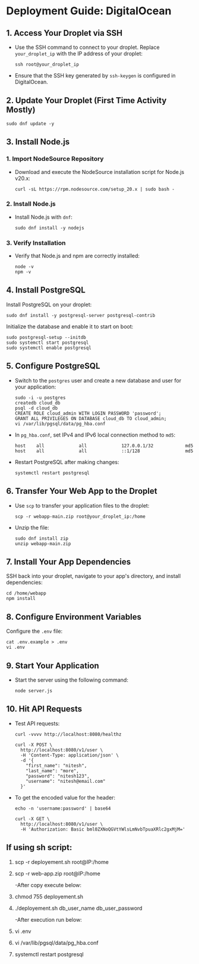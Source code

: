 # Deployment Guide: DigitalOcean

## 1. Access Your Droplet via SSH

- Use the SSH command to connect to your droplet. Replace `your_droplet_ip` with the IP address of your droplet:

  ```
  ssh root@your_droplet_ip
  ```

- Ensure that the SSH key generated by `ssh-keygen` is configured in DigitalOcean.

## 2. Update Your Droplet (First Time Activity Mostly)

```
sudo dnf update -y
```

## 3. Install Node.js

### 1. Import NodeSource Repository

- Download and execute the NodeSource installation script for Node.js v20.x:

  ```
  curl -sL https://rpm.nodesource.com/setup_20.x | sudo bash -
  ```

### 2. Install Node.js

- Install Node.js with `dnf`:

  ```
  sudo dnf install -y nodejs
  ```

### 3. Verify Installation

- Verify that Node.js and npm are correctly installed:

  ```
  node -v
  npm -v
  ```

## 4. Install PostgreSQL

Install PostgreSQL on your droplet:

```
sudo dnf install -y postgresql-server postgresql-contrib
```

Initialize the database and enable it to start on boot:

```
sudo postgresql-setup --initdb
sudo systemctl start postgresql
sudo systemctl enable postgresql
```

## 5. Configure PostgreSQL

- Switch to the `postgres` user and create a new database and user for your application:

  ```
  sudo -i -u postgres
  createdb cloud_db
  psql -d cloud_db
  CREATE ROLE cloud_admin WITH LOGIN PASSWORD 'password';
  GRANT ALL PRIVILEGES ON DATABASE cloud_db TO cloud_admin;
  vi /var/lib/pgsql/data/pg_hba.conf
  ```

- In `pg_hba.conf`, set IPv4 and IPv6 local connection method to `md5`:

  ```plaintext
  host    all             all             127.0.0.1/32            md5
  host    all             all             ::1/128                 md5
  ```

- Restart PostgreSQL after making changes:

  ```
  systemctl restart postgresql
  ```

## 6. Transfer Your Web App to the Droplet

- Use `scp` to transfer your application files to the droplet:

  ```
  scp -r webapp-main.zip root@your_droplet_ip:/home
  ```

- Unzip the file:

  ```
  sudo dnf install zip
  unzip webapp-main.zip
  ```

## 7. Install Your App Dependencies

SSH back into your droplet, navigate to your app's directory, and install dependencies:

```
cd /home/webapp
npm install
```

## 8. Configure Environment Variables

Configure the `.env` file:

```
cat .env.example > .env
vi .env
```

## 9. Start Your Application

- Start the server using the following command:

  ```
  node server.js
  ```

## 10. Hit API Requests

- Test API requests:

  ```
  curl -vvvv http://localhost:8080/healthz
  ```

  ```
  curl -X POST \
    http://localhost:8080/v1/user \
    -H 'Content-Type: application/json' \
    -d '{
      "first_name": "nitesh",
      "last_name": "more",
      "password": "nitesh123",
      "username": "nitesh@email.com"
    }'
  ```

- To get the encoded value for the header:

  ```
  echo -n 'username:password' | base64
  ```

  ```
  curl -X GET \
    http://localhost:8080/v1/user \
    -H 'Authorization: Basic bml0ZXNoQGVtYWlsLmNvbTpuaXRlc2gxMjM='
  ```

## If using sh script:
1. scp -r deployement.sh root@IP:/home
2. scp -r web-app.zip root@IP:/home

   -After copy execute below:
4. chmod 755 deployement.sh
5. ./deployement.sh db_user_name db_user_password
   
   -After execution run below:
7. vi .env
8. vi /var/lib/pgsql/data/pg_hba.conf
9. systemctl restart postgresql
   
